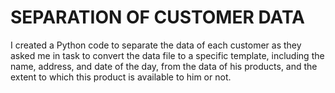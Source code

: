 # SEPARATION OF CUSTOMER DATA
I created a Python code to separate the data of each customer as they asked me in task to convert the data file to a specific template, including the name,
address, and date of the day, from the data of his products, and the extent to which this
product is available to him or not.
